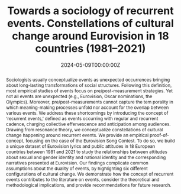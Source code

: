 ---
abstract: "Sociologists usually conceptualize events as unexpected occurrences bringing about long-lasting transformations of social structures. Following this definition, most empirical studies of events focus on pre/post-measurement strategies. Yet not all events are unexpected (e.g., Eurovision, Oscar nominations, the Olympics). Moreover, pre/post-measurements cannot capture the tem­ porality in which meaning-making processes unfold nor account for the overlap between various events. We address these shortcomings by introducing the concept of ‘recurrent events,’ defined as events occurring with regular and recurrent cadence, charging collective effervescence and anticipation among audiences. Drawing from resonance theory, we conceptualize constellations of cultural change happening around recurrent events. We provide an empirical proof-of-concept, focusing on the case of the Eurovision Song Contest. To do so, we build a unique dataset of Eurovision lyrics and public attitudes in 18 European countries between 1981 and 2021 to study the relationships between attitudes about sexual and gender identity and national identity and the corresponding narratives presented at Eurovision. Our findings complicate common assumptions about the duality of events, by highlighting six different configurations of cultural change. We demonstrate how the concept of recurrent events contributes to the literature on events, consider the theoretical and methodological implications, and provide recommendations for future research."
authors:
- admin
- Jonathan Mijs
- Thijs van Dooremalen
- Stijn Deanekindt
date: "2024-05-09T00:00:00Z"
doi: "10.1016/j.poetic.2024.101889"
featured: false
image:
  caption: ""
  focal_point: ""
  preview_only: false
projects: ""
publication: "Poetics"
publication_short: ""
publication_types:
- "2"
publishDate: ""
slides: ""
summary:
tags:
- Recurrent events
- Eurovision
- Resonance
- Word embedding models
- Attitudes
- Narratives
title: "Towards a sociology of recurrent events. Constellations of cultural change around Eurovision in 18 countries (1981–2021)"
url_code: "https://osf.io/qejkx/?view_only=729466ffa6254cb592d6b3e299cb94c1"
url_dataset: "https://osf.io/qejkx/?view_only=729466ffa6254cb592d6b3e299cb94c1"
url_pdf: "./files/articles/2024_carbone_mijs_van dooremalen_daenekindt.pdf"
url_poster: ""
url_project: ""
url_slides: ""
url_source: ""
url_video: ""
---